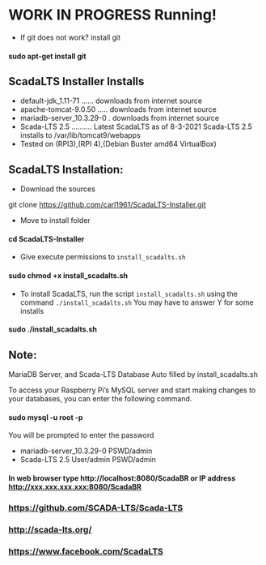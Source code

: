 # WORK IN PROGRESS Running!

- If git does not work? install git
 #### sudo  apt-get install git

## ScadaLTS Installer Installs

   - default-jdk_1.11-71 ...... downloads from internet source
   - apache-tomcat-9.0.50 ..... downloads from internet source
   - mariadb-server_10.3.29-0 . downloads from internet source
   - Scada-LTS 2.5   .......... Latest ScadaLTS as of 8-3-2021
     Scada-LTS 2.5 installs to  /var/lib/tomcat9/webapps
- Tested on (RPI3),(RPI 4),(Debian Buster amd64  VirtualBox)  

## ScadaLTS Installation:
- Download the sources 
 

git clone https://github.com/carl1961/ScadaLTS-Installer.git

- Move to install folder

#### cd ScadaLTS-Installer

- Give execute permissions to `install_scadalts.sh`
 
#### sudo chmod +x install_scadalts.sh

- To install ScadaLTS, run the script `install_scadalts.sh` using the command `./install_scadalts.sh`
You may have to answer Y for some installs
#### sudo ./install_scadalts.sh


## Note: 

MariaDB Server, and Scada-LTS Database Auto filled by install_scadalts.sh

To access your Raspberry Pi’s MySQL server and start making changes to your databases, you can enter the following command.

####  sudo mysql -u root -p

 You will be prompted to enter the password 
 
- mariadb-server_10.3.29-0           PSWD/admin
- Scada-LTS 2.5          User/admin  PSWD/admin


#### In web browser type   http://localhost:8080/ScadaBR  or IP address http://xxx.xxx.xxx.xxx:8080/ScadaBR

### https://github.com/SCADA-LTS/Scada-LTS     
### http://scada-lts.org/      
### https://www.facebook.com/ScadaLTS
